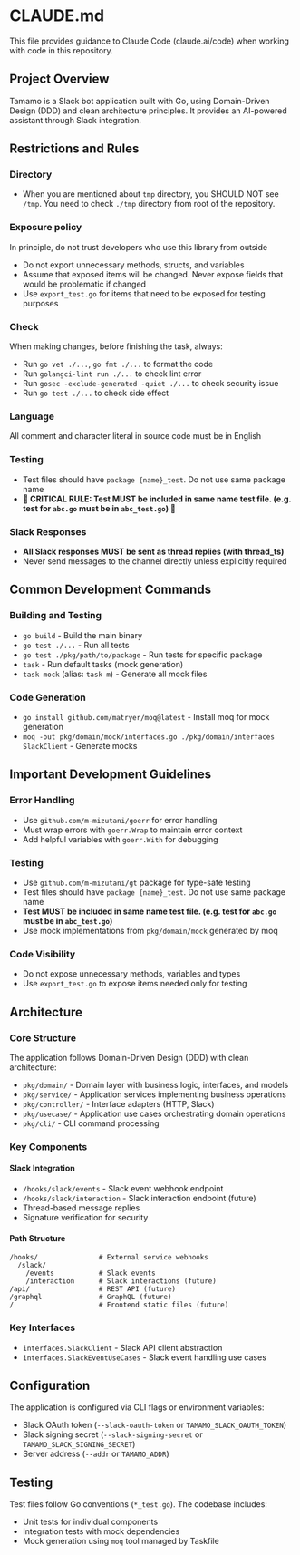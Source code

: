 # CLAUDE.md

This file provides guidance to Claude Code (claude.ai/code) when working with code in this repository.

## Project Overview

Tamamo is a Slack bot application built with Go, using Domain-Driven Design (DDD) and clean architecture principles. It provides an AI-powered assistant through Slack integration.

## Restrictions and Rules

### Directory

- When you are mentioned about `tmp` directory, you SHOULD NOT see `/tmp`. You need to check `./tmp` directory from root of the repository.

### Exposure policy

In principle, do not trust developers who use this library from outside

- Do not export unnecessary methods, structs, and variables
- Assume that exposed items will be changed. Never expose fields that would be problematic if changed
- Use `export_test.go` for items that need to be exposed for testing purposes

### Check

When making changes, before finishing the task, always:
- Run `go vet ./...`, `go fmt ./...` to format the code
- Run `golangci-lint run ./...` to check lint error
- Run `gosec -exclude-generated -quiet ./...` to check security issue
- Run `go test ./...` to check side effect

### Language

All comment and character literal in source code must be in English

### Testing

- Test files should have `package {name}_test`. Do not use same package name
- **🚨 CRITICAL RULE: Test MUST be included in same name test file. (e.g. test for `abc.go` must be in `abc_test.go`) 🚨**

### Slack Responses
- **All Slack responses MUST be sent as thread replies (with thread_ts)**
- Never send messages to the channel directly unless explicitly required

## Common Development Commands

### Building and Testing
- `go build` - Build the main binary
- `go test ./...` - Run all tests
- `go test ./pkg/path/to/package` - Run tests for specific package
- `task` - Run default tasks (mock generation)
- `task mock` (alias: `task m`) - Generate all mock files

### Code Generation
- `go install github.com/matryer/moq@latest` - Install moq for mock generation
- `moq -out pkg/domain/mock/interfaces.go ./pkg/domain/interfaces SlackClient` - Generate mocks

## Important Development Guidelines

### Error Handling
- Use `github.com/m-mizutani/goerr` for error handling
- Must wrap errors with `goerr.Wrap` to maintain error context
- Add helpful variables with `goerr.With` for debugging

### Testing
- Use `github.com/m-mizutani/gt` package for type-safe testing
- Test files should have `package {name}_test`. Do not use same package name
- **Test MUST be included in same name test file. (e.g. test for `abc.go` must be in `abc_test.go`)**
- Use mock implementations from `pkg/domain/mock` generated by moq

### Code Visibility
- Do not expose unnecessary methods, variables and types
- Use `export_test.go` to expose items needed only for testing

## Architecture

### Core Structure
The application follows Domain-Driven Design (DDD) with clean architecture:

- `pkg/domain/` - Domain layer with business logic, interfaces, and models
- `pkg/service/` - Application services implementing business operations
- `pkg/controller/` - Interface adapters (HTTP, Slack)
- `pkg/usecase/` - Application use cases orchestrating domain operations
- `pkg/cli/` - CLI command processing

### Key Components

#### Slack Integration
- `/hooks/slack/events` - Slack event webhook endpoint
- `/hooks/slack/interaction` - Slack interaction endpoint (future)
- Thread-based message replies
- Signature verification for security

#### Path Structure
```
/hooks/               # External service webhooks
  /slack/
    /events           # Slack events
    /interaction      # Slack interactions (future)
/api/                 # REST API (future)
/graphql              # GraphQL (future)
/                     # Frontend static files (future)
```

### Key Interfaces
- `interfaces.SlackClient` - Slack API client abstraction
- `interfaces.SlackEventUseCases` - Slack event handling use cases

## Configuration

The application is configured via CLI flags or environment variables:
- Slack OAuth token (`--slack-oauth-token` or `TAMAMO_SLACK_OAUTH_TOKEN`)
- Slack signing secret (`--slack-signing-secret` or `TAMAMO_SLACK_SIGNING_SECRET`)
- Server address (`--addr` or `TAMAMO_ADDR`)

## Testing

Test files follow Go conventions (`*_test.go`). The codebase includes:
- Unit tests for individual components
- Integration tests with mock dependencies
- Mock generation using `moq` tool managed by Taskfile

